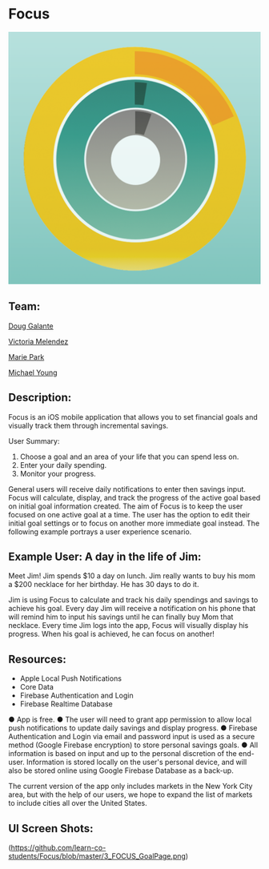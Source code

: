 # Focus

![alt tag](https://github.com/learn-co-students/Focus/blob/master/logo.png)


## Team:

[Doug Galante](https://github.com/Dougly)

[Victoria Melendez](https://github.com/VAMelend)

[Marie Park](https://github.com/marie-codes)

[Michael Young](https://github.com/jicaey)



## Description:

Focus is an iOS mobile application that allows you to set financial goals and visually track them through incremental savings. 

User Summary:
1. Choose a goal and an area of your life that you can spend less on.
2. Enter your daily spending.
3. Monitor your progress.

General users will receive daily notifications to enter then savings input. Focus will calculate, display, and track the progress of the active goal based on initial goal information created. The aim of Focus is to keep the user focused on one active goal at a time. The user has the option to edit their initial goal settings or to focus on another more immediate goal instead. The following example portrays a user experience scenario.



## Example User: A day in the life of Jim:

Meet Jim!
Jim spends $10 a day on lunch. 
Jim really wants to buy his mom a $200 necklace for her birthday. 
He has 30 days to do it.

Jim is using Focus to calculate and track his daily spendings and savings to achieve his goal. Every day Jim will receive a notification on his phone that will remind him to input his savings until he can finally buy Mom that necklace. Every time Jim logs into the app, Focus will visually display his progress. When his goal is achieved, he can focus on another!



## Resources:

- Apple Local Push Notifications
- Core Data
- Firebase Authentication and Login
- Firebase Realtime Database

● App is free. ● The user will need to grant app permission to allow local push notifications to update daily savings and display progress. ● Firebase Authentication and Login via email and password input is used as a secure method (Google Firebase encryption) to store personal savings goals. ● All information is based on input and up to the personal discretion of the end-user. Information is stored locally on the user's personal device, and will also be stored online using Google Firebase Database as a back-up.


The current version of the app only includes markets in the New York City area, but with the help of our users, we hope to expand the list of markets to include cities all over the United States.


## UI Screen Shots:


(https://github.com/learn-co-students/Focus/blob/master/3_FOCUS_GoalPage.png)
